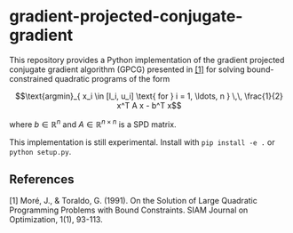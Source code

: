 # gradient-projected-conjugate-gradient

This repository provides a Python implementation of the gradient projected conjugate gradient algorithm (GPCG) presented in [[1]](#1) for solving bound-constrained quadratic programs of the form
```math
\text{argmin}_{ x_i \in [l_i, u_i] \text{ for } i = 1, \ldots, n } \,\, \frac{1}{2} x^T A x - b^T x
```
where $b \in \mathbb{R}^n$ and $A \in \mathbb{R}^{n \times n}$ is a SPD matrix.

This implementation is still experimental. Install with ``pip install -e .`` or ``python setup.py``.

## References
<a id="1">[1]</a> 
Moré, J., & Toraldo, G. (1991). On the Solution of Large Quadratic Programming Problems with Bound Constraints. SIAM Journal on Optimization, 1(1), 93-113.



